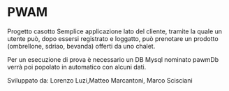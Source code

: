 # PWAM

Progetto casotto
Semplice applicazione lato del cliente, tramite la quale un utente può, dopo essersi registrato e loggatto,
può prenotare un prodotto (ombrellone, sdriao, bevanda) offerti da uno chalet.

Per un esecuzione di prova è necessario un DB Mysql nominato pawmDb verrà poi popolato in automatico
con alcuni dati.


Sviluppato da: Lorenzo Luzi,Matteo Marcantoni, Marco Scisciani
